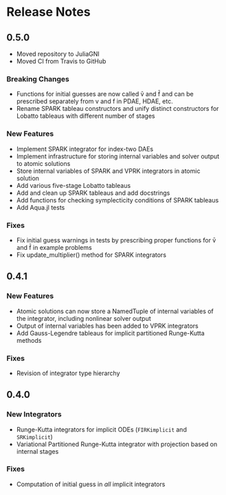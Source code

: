 
# Release Notes

## 0.5.0

* Moved repository to JuliaGNI
* Moved CI from Travis to GitHub

### Breaking Changes

* Functions for initial guesses are now called v̄ and f̄ and can be prescribed separately from v and f in PDAE, HDAE, etc.
* Rename SPARK tableau constructors and unify distinct constructors for Lobatto tableaus with different number of stages

### New Features

* Implement SPARK integrator for index-two DAEs
* Implement infrastructure for storing internal variables and solver output to atomic solutions
* Store internal variables of SPARK and VPRK integrators in atomic solution
* Add various five-stage Lobatto tableaus
* Add and clean up SPARK tableaus and add docstrings
* Add functions for checking symplecticity conditions of SPARK tableaus
* Add Aqua.jl tests

### Fixes

* Fix initial guess warnings in tests by prescribing proper functions for v̄ and f̄ in example problems
* Fix update_multiplier() method for SPARK integrators


## 0.4.1

### New Features

* Atomic solutions can now store a NamedTuple of internal variables of the integrator, including nonlinear solver output
* Output of internal variables has been added to VPRK integrators
* Add Gauss-Legendre tableaus for implicit partitioned Runge-Kutta methods

### Fixes

* Revision of integrator type hierarchy


## 0.4.0

### New Integrators

* Runge-Kutta integrators for implicit ODEs (`FIRKimplicit` and `SRKimplicit`)
* Variational Partitioned Runge-Kutta integrator with projection based on internal stages

### Fixes

* Computation of initial guess in *all* implicit integrators
